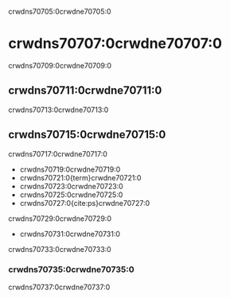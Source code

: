 crwdns70705:0crwdne70705:0
# crwdns70707:0crwdne70707:0

crwdns70709:0crwdne70709:0

## crwdns70711:0crwdne70711:0

crwdns70713:0crwdne70713:0

## crwdns70715:0crwdne70715:0

crwdns70717:0crwdne70717:0

- crwdns70719:0crwdne70719:0
- crwdns70721:0{term}crwdne70721:0
- crwdns70723:0crwdne70723:0
- crwdns70725:0crwdne70725:0
- crwdns70727:0{cite:ps}crwdne70727:0

crwdns70729:0crwdne70729:0</li> </p>

  - crwdns70731:0crwdne70731:0</ul>

crwdns70733:0crwdne70733:0


### crwdns70735:0crwdne70735:0

crwdns70737:0crwdne70737:0
